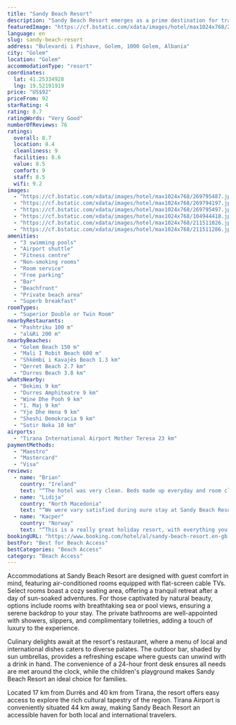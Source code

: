 ```yaml
---
title: "Sandy Beach Resort"
description: "Sandy Beach Resort emerges as a prime destination for travelers seeking a blend of comfort and convenience, located just a stone's throw from the pristine shores of Golem in the Tirana County Region."
featuredImage: "https://cf.bstatic.com/xdata/images/hotel/max1024x768/269795487.jpg?k=1e5a3ff89444b98cc9b7ec96a241e62caebc792bfeafa715dced741ab8bfa5bc&o=&hp=1"
language: en
slug: sandy-beach-resort
address: "Bulevardi i Pishave, Golem, 1000 Golem, Albania"
city: "Golem"
location: "Golem"
accommodationType: "resort"
coordinates:
  lat: 41.25334928
  lng: 19.52191919
price: "US$92"
priceFrom: 92
starRating: 4
rating: 8.7
ratingWords: "Very Good"
numberOfReviews: 76
ratings:
  overall: 8.7
  location: 8.4
  cleanliness: 9
  facilities: 8.6
  value: 8.5
  comfort: 9
  staff: 8.5
  wifi: 9.2
images:
  - "https://cf.bstatic.com/xdata/images/hotel/max1024x768/269795487.jpg?k=1e5a3ff89444b98cc9b7ec96a241e62caebc792bfeafa715dced741ab8bfa5bc&o=&hp=1"
  - "https://cf.bstatic.com/xdata/images/hotel/max1024x768/269794197.jpg?k=f3f103f381734255eb2e26d52ba35fa262d73ef247c863d36be9ea1af8e17690&o=&hp=1"
  - "https://cf.bstatic.com/xdata/images/hotel/max1024x768/269795497.jpg?k=8ed4de8775f7d3329a4096cf176073a12e2bdd6239e7eb3e425b226a3d9edc62&o=&hp=1"
  - "https://cf.bstatic.com/xdata/images/hotel/max1024x768/104944418.jpg?k=0ed21adeb46a5d5ebce21a8bb564de8dd1d410939f54d7d35ce4304f06a81c3e&o=&hp=1"
  - "https://cf.bstatic.com/xdata/images/hotel/max1024x768/211511026.jpg?k=57990c9f907ea71002cb72fdf3cf8e006bd7901fdeff8d928a8d653736f6ceb9&o=&hp=1"
  - "https://cf.bstatic.com/xdata/images/hotel/max1024x768/211511286.jpg?k=c721c790b8c7ddf445e6d8421be6a5890378b6c2d97465c6b4986aeb9b22fc2b&o=&hp=1"
amenities:
  - "3 swimming pools"
  - "Airport shuttle"
  - "Fitness centre"
  - "Non-smoking rooms"
  - "Room service"
  - "Free parking"
  - "Bar"
  - "Beachfront"
  - "Private beach area"
  - "Superb breakfast"
roomTypes:
  - "Superior Double or Twin Room"
nearbyRestaurants:
  - "Pashtriku 100 m"
  - "al&Ri 200 m"
nearbyBeaches:
  - "Golem Beach 150 m"
  - "Mali I Robit Beach 600 m"
  - "Shkëmbi i Kavajës Beach 1.3 km"
  - "Qerret Beach 2.7 km"
  - "Durres Beach 3.8 km"
whatsNearby:
  - "Bekimi 9 km"
  - "Durres Amphiteatre 9 km"
  - "Wine Dhe Pooh 9 km"
  - "1. Maj 9 km"
  - "Yje Dhe Hena 9 km"
  - "Sheshi Demokracia 9 km"
  - "Sotir Noka 10 km"
airports:
  - "Tirana International Airport Mother Teresa 23 km"
paymentMethods:
  - "Maestro"
  - "Mastercard"
  - "Visa"
reviews:
  - name: "Brian"
    country: "Ireland"
    text: "“The hotel was very clean. Beds made up everyday and room cleaned daily.”"
  - name: "Lidija"
    country: "North Macedonia"
    text: "“We were vary satisfied during oure stay at Sandy Beach Resort. Excellent food, brightly clean hotel, polite personal, very well organised. Great success of the management. We will recommend it to everyone.”"
  - name: "Kacper"
    country: "Norway"
    text: "“This is a really great holiday resort, with everything you might need. We visited in October, during low season, but everything was working very well. The staff is very friendly and helpful. The facilities (two outdoor swimming pools and a large...”"
bookingURL: "https://www.booking.com/hotel/al/sandy-beach-resort.en-gb.html?aid=8035640"
bestFor: "Best for Beach Access"
bestCategories: "Beach Access"
category: "Beach Access"
---
```


Accommodations at Sandy Beach Resort are designed with guest comfort in mind, featuring air-conditioned rooms equipped with flat-screen cable TVs. Select rooms boast a cozy seating area, offering a tranquil retreat after a day of sun-soaked adventures. For those captivated by natural beauty, options include rooms with breathtaking sea or pool views, ensuring a serene backdrop to your stay. The private bathrooms are well-appointed with showers, slippers, and complimentary toiletries, adding a touch of luxury to the experience.

Culinary delights await at the resort's restaurant, where a menu of local and international dishes caters to diverse palates. The outdoor bar, shaded by sun umbrellas, provides a refreshing escape where guests can unwind with a drink in hand. The convenience of a 24-hour front desk ensures all needs are met around the clock, while the children's playground makes Sandy Beach Resort an ideal choice for families.

Located 17 km from Durrës and 40 km from Tirana, the resort offers easy access to explore the rich cultural tapestry of the region. Tirana Airport is conveniently situated 44 km away, making Sandy Beach Resort an accessible haven for both local and international travelers.